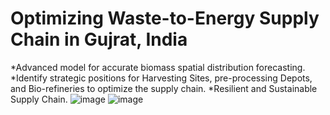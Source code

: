 # Optimizing Waste-to-Energy Supply Chain in Gujrat, India
*Advanced model for accurate biomass spatial distribution forecasting.
*Identify strategic positions for Harvesting Sites, pre-processing Depots, and Bio-refineries to optimize the supply chain.
*Resilient and Sustainable Supply Chain.
![image](https://github.com/Kshitij741/Waste-Optimization/assets/74967033/451224fd-036b-409b-9660-b1a6a1a98177)
![image](https://github.com/Kshitij741/Waste-Optimization/assets/74967033/7277a279-02f7-4cd6-8273-190ef57fd963)
